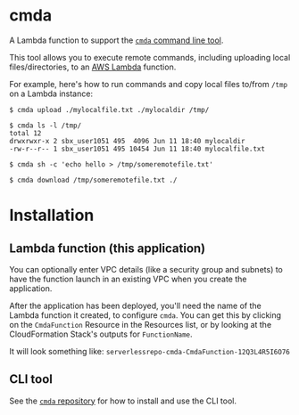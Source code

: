 # cmda

A Lambda function to support the [`cmda` command line tool](https://github.com/lambci/cmda).

This tool allows you to execute remote commands, including uploading local files/directories,
to an [AWS Lambda](https://aws.amazon.com/lambda/) function.

For example, here's how to run commands and copy local files to/from `/tmp` on a Lambda instance:

```console
$ cmda upload ./mylocalfile.txt ./mylocaldir /tmp/

$ cmda ls -l /tmp/
total 12
drwxrwxr-x 2 sbx_user1051 495  4096 Jun 11 18:40 mylocaldir
-rw-r--r-- 1 sbx_user1051 495 10454 Jun 11 18:40 mylocalfile.txt

$ cmda sh -c 'echo hello > /tmp/someremotefile.txt'

$ cmda download /tmp/someremotefile.txt ./
```

# Installation

## Lambda function (this application)

You can optionally enter VPC details (like a security group and subnets) to have the function launch in an existing VPC when you create the application.

After the application has been deployed, you'll need the name of the Lambda function it created, to configure `cmda`.
You can get this by clicking on the `CmdaFunction` Resource in the Resources list, or by looking at the CloudFormation Stack's outputs for `FunctionName`.

It will look something like: `serverlessrepo-cmda-CmdaFunction-12Q3L4R5I6O76`

## CLI tool

See the [`cmda` repository](https://github.com/lambci/cmda) for how to install and use the CLI tool.
